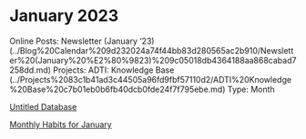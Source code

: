 # January 2023

Online Posts: Newsletter (January ‘23) (../Blog%20Calendar%209d232024a74f44bb83d280565ac2b910/Newsletter%20(January%20%E2%80%9823)%209c05018db4364188aa868cabad7258dd.md)
Projects: ADTI: Knowledge Base (../Projects%2083c1b41ad3c44505a96fd9fbf57110d2/ADTI%20Knowledge%20Base%20c7b01eb0b6fb40dcb0fde24f7f795ebe.md)
Type: Month

[Untitled Database](January%202023%203517071b1e67448d9a8b20976c7dae0b/Untitled%20Database%2079a7b817e49247398a991cfd97296439.csv)

[Monthly Habits for January](January%202023%203517071b1e67448d9a8b20976c7dae0b/Monthly%20Habits%20for%20January%2091623adece5d4780a08c49f9391b6eb7.csv)